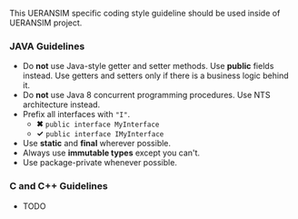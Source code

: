 This UERANSIM specific coding style guideline should be used inside of UERANSIM project.

### JAVA Guidelines

- Do **not** use Java-style getter and setter methods. Use **public** fields instead. Use getters and setters only if there is a business logic behind it.
- Do **not** use Java 8 concurrent programming procedures. Use NTS architecture instead.
- Prefix all interfaces with `"I"`.
    - **✖** `public interface MyInterface`
    - **✓**    `public interface IMyInterface`
- Use **static** and **final** wherever possible.
- Always use **immutable types** except you can't.
- Use package-private whenever possible.



### C and C++ Guidelines
- TODO